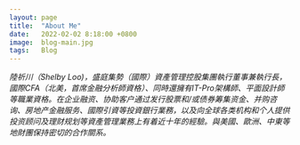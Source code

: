 ```yaml
---
layout: page
title:  "About Me"
date:   2022-02-02 8:18:00 +0800
image:  blog-main.jpg
tags:   Blog
---
```


*陸祈川（Shelby Loo)，盛庭集勢（國際）資產管理控股集團執行董事兼執行長，國際CFA（北美，首席金融分析師資格）、同時還擁有IT-Pro架構師、平面設計師等職業資格。在企业融资、协助客户通过发行股票和/或债券筹集资金、并购咨询、房地产金融服务、國際引資等投資銀行業務，以及向全球各类机构和个人提供投资顾问及理财规划等資產管理業務上有着近十年的經驗。與美國、歐洲、中東等地財團保持密切的合作關系。*  
